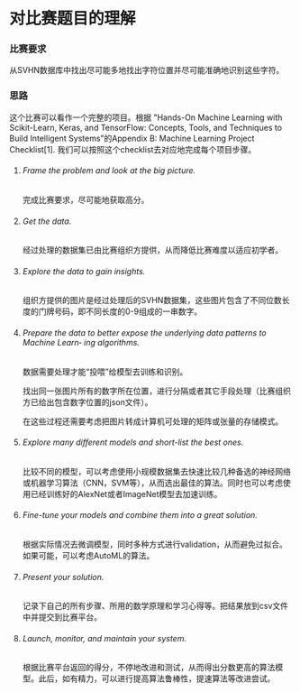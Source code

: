 # 对比赛题目的理解

### 比赛要求

从SVHN数据库中找出尽可能多地找出字符位置并尽可能准确地识别这些字符。



### 思路

这个比赛可以看作一个完整的项目。根据 "Hands-On Machine Learning with Scikit-Learn, Keras, and TensorFlow: Concepts, Tools, and Techniques to Build Intelligent Systems"的Appendix B: Machine Learning Project Checklist[1]. 我们可以按照这个checklist去对应地完成每个项目步骤。



1. ###### Frame the problem and look at the big picture.

   完成比赛要求，尽可能地获取高分。

   

2. ###### Get the data.

   经过处理的数据集已由比赛组织方提供，从而降低比赛难度以适应初学者。

   

3. ###### Explore the data to gain insights.

   组织方提供的图片是经过处理后的SVHN数据集，这些图片包含了不同位数长度的门牌号码，即不同长度的0-9组成的一串数字。

   

4. ###### Prepare the data to better expose the underlying data patterns to Machine Learn‐ ing algorithms.

   数据需要处理才能“投喂”给模型去训练和识别。

   找出同一张图片所有的数字所在位置，进行分隔或者其它手段处理（比赛组织方已给出包含数字位置的json文件）。

   在这些过程还需要考虑把图片转成计算机可处理的矩阵或张量的存储模式。

   

5. ###### Explore many different models and short-list the best ones.

   比较不同的模型，可以考虑使用小规模数据集去快速比较几种备选的神经网络或机器学习算法（CNN，SVM等），从而选出最佳的算法。同时也可以考虑使用已经训练好的AlexNet或者ImageNet模型去加速训练。

   

6. ###### Fine-tune your models and combine them into a great solution.

   根据实际情况去微调模型，同时多种方式进行validation，从而避免过拟合。如果可能，可以考虑AutoML的算法。

   

7. ###### Present your solution.

   记录下自己的所有步骤、所用的数学原理和学习心得等。把结果放到csv文件中并提交到比赛平台。

   

8. ###### Launch, monitor, and maintain your system.

   根据比赛平台返回的得分，不停地改进和测试，从而得出分数更高的算法模型。此后，如有精力，可以进行提高算法鲁棒性，提速算法等改进尝试。

